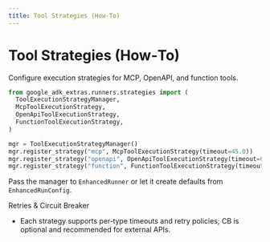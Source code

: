 ```yaml
---
title: Tool Strategies (How‑To)
---
```


# Tool Strategies (How‑To)

Configure execution strategies for MCP, OpenAPI, and function tools.

```python
from google_adk_extras.runners.strategies import (
  ToolExecutionStrategyManager,
  McpToolExecutionStrategy,
  OpenApiToolExecutionStrategy,
  FunctionToolExecutionStrategy,
)

mgr = ToolExecutionStrategyManager()
mgr.register_strategy("mcp", McpToolExecutionStrategy(timeout=45.0))
mgr.register_strategy("openapi", OpenApiToolExecutionStrategy(timeout=60.0))
mgr.register_strategy("function", FunctionToolExecutionStrategy(timeout=10.0))
```

Pass the manager to `EnhancedRunner` or let it create defaults from `EnhancedRunConfig`.

Retries & Circuit Breaker

- Each strategy supports per‑type timeouts and retry policies; CB is optional and recommended for external APIs.

